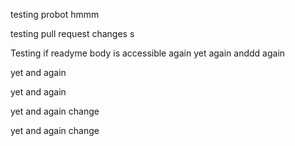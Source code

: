 testing probot hmmm

testing pull request changes
s


Testing if readyme body is accessible 
again
yet again
anddd again


yet and again

yet and again

yet and again
change


yet and again
change

